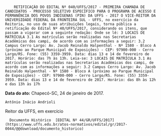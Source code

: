         RETIFICAÇÃO DO EDITAL Nº 040/UFFS/2017 - PRIMEIRA CHAMADA DE CANDIDATOS - PROCESSO SELETIVO ESPECÍFICO PARA O PROGRAMA DE ACESSO E PERMANÊNCIA DOS POVOS INDÍGENAS (PIN) DA UFFS - 2017 O VICE-REITOR DA UNIVERSIDADE FEDERAL DA FRONTEIRA SUL - UFFS, no exercício da Reitoria, no uso de suas atribuições legais, torna pública a retificação do Edital Nº 40/UFFS/2017, considerando os itens, que passam a vigorar com a seguinte redação: Onde se lê: 3 LOCAIS DE MATRÍCULA 3.1 As matrículas serão realizadas nas Secretarias Acadêmicas dos campi, de acordo com as informações a seguir: 3.2 Campus Cerro Largo: Av. Jacob Reinaldo Halpenthal - Nº 1580 - Bloco A (próximo ao Parque Municipal de Exposições) - CEP: 97900-000 - Cerro Largo/RS. Fone: (55) 3359-3959. Data: dias 13 e 14 de fevereiro de 2017. Horário: das 7h às 13h. Leia-se: 3 LOCAIS DE MATRÍCULA 3.1 As matrículas serão realizadas nas Secretarias Acadêmicas dos campi, de acordo com as informações a seguir: 3.2 Campus Cerro Largo: Av. Jacob Reinaldo Halpenthal - Nº 1580 - Bloco A (próximo ao Parque Municipal de Exposições) - CEP: 97900-000 - Cerro Largo/RS. Fone: (55) 3359-3959. Data: dias 13 e 14 de fevereiro de 2017. Horário: das 8h às 12h e das 13h às 17h 

   **Data do ato:** Chapecó-SC, 24 de janeiro de 2017.   
 

    Antônio Inácio Andrioli   
 Reitor da UFFS, em exercício 

      Documento Histórico  [EDITAL Nº 44/GR/UFFS/2017](https://www.uffs.edu.br/atos-normativos/edital/gr/2017-0044/@@download/documento_historico)     
      